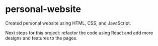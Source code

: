 # personal-website
Created personal website using HTML, CSS, and JavaScript. 

Next steps for this project: refactor the code using React and add more designs and features to the pages. 
